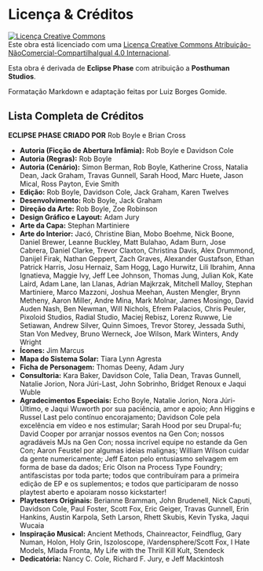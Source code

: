 # Licença & Créditos

<a rel="license" href="https://creativecommons.org/licenses/by-nc-sa/4.0/deed.pt_BR"><img alt="Licença Creative Commons" style="border-width:0" src="https://i.creativecommons.org/l/by-nc-sa/4.0/88x31.png" /></a><br /> Este obra está licenciado com uma <a rel="license" href="http://creativecommons.org/licenses/by-nc-sa/4.0/">Licença Creative Commons Atribuição-NãoComercial-CompartilhaIgual 4.0 Internacional</a>.

Esta obra é derivada de **Eclipse Phase** com atribuição a **Posthuman Studios**.

Formatação Markdown e adaptação feitas por Luiz Borges Gomide.

## Lista Completa de Créditos

**ECLIPSE PHASE CRIADO POR** Rob Boyle e Brian Cross

<!-- CLEANED div class="stat-list" -->

- **Autoria (Ficção de Abertura Infâmia):** Rob Boyle e Davidson Cole
- **Autoria (Regras):** Rob Boyle
- **Autoria (Cenário):** Simon Berman, Rob Boyle, Katherine Cross, Natalia Dean, Jack Graham, Travas Gunnell, Sarah Hood, Marc Huete, Jason Mical, Ross Payton, Evie Smith
- **Edição:** Rob Boyle, Davidson Cole, Jack Graham, Karen Twelves
- **Desenvolvimento:** Rob Boyle, Jack Graham
- **Direção da Arte:** Rob Boyle, Zoe Robinson
- **Design Gráfico e Layout:** Adam Jury
- **Arte da Capa:** Stephan Martiniere
- **Arte do Interior:** Jacó, Christine Bian, Mobo Boehme, Nick Boone, Daniel Brewer, Leanne Buckley, Matt Bulahao, Adam Burn, Jose Cabrera, Daniel Clarke, Trevor Claxton, Christina Davis, Alex Drummond, Danijel Firak, Nathan Geppert, Zach Graves, Alexander Gustafson, Ethan Patrick Harris, Josu Hernaiz, Sam Hogg, Lago Hurwitz, Lili Ibrahim, Anna Ignatieva, Maggie Ivy, Jeff Lee Johnson, Thomas Jung, Julian Kok, Kate Laird, Adam Lane, Ian Llanas, Adrian Majkrzak, Mitchell Malloy, Stephan Martiniere, Marco Mazzoni, Joshua Meehan, Austen Mengler, Brynn Metheny, Aaron Miller, Andre Mina, Mark Molnar, James Mosingo, David Auden Nash, Ben Newman, Will Nichols, Efrem Palacios, Chris Peuler, Pixoloid Studios, Radial Studio, Maciej Rebisz, Lorenz Ruwwe, Lie Setiawan, Andrew Silver, Quinn Simoes, Trevor Storey, Jessada Suthi, Stan Von Medvey, Bruno Werneck, Joe Wilson, Mark Winters, Andy Wright
- **Ícones:** Jim Marcus
- **Mapa do Sistema Solar:** Tiara Lynn Agresta
- **Ficha de Personagem:** Thomas Deeny, Adam Jury
- **Consultoria:** Kara Baker, Davidson Cole, Talia Dean, Travas Gunnell, Natalie Jorion, Nora Júri-Last, John Sobrinho, Bridget Renoux e Jaqui Wuble
- **Agradecimentos Especiais:** Echo Boyle, Natalie Jorion, Nora Júri-Último, e Jaqui Wuworth por sua paciência, amor e apoio; Ann Higgins e Russel Last pelo contínuo encorajamento; Davidson Cole pela excelência em vídeo e nos estimular; Sarah Hood por seu Drupal-fu; David Cooper por arranjar nossos eventos na Gen Con; nossos agradáveis MJs na Gen Con; nossa incrível equipe no estande da Gen Con; Aaron Feustel por algumas ideias malignas; William Wilson cuidar da gente numericamente; Jeff Eaton pelo entusiasmo selvagem em forma de base da dados; Eric Olson na Process Type Foundry; antifascistas por toda parte; todos que contribuíram para a primeira edição de EP e os suplementos; e todos que participaram de nosso playtest aberto e apoiaram nosso kickstarter!
- **Playtesters Originais:** Berianne Bramman, John Brudenell, Nick Caputi, Davidson Cole, Paul Foster, Scott Fox, Eric Geiger, Travas Gunnell, Erin Hankins, Austin Karpola, Seth Larson, Rhett Skubis, Kevin Tyska, Jaqui Wucaia
- **Inspiração Musical:** Ancient Methods, Chainreactor, Feindflug, Gary Numan, Holon, Holy Grin, Iszoloscope, iVardensphere/Scott Fox, I Hate Models, Mlada Fronta, My Life with the Thrill Kill Kult, Stendeck
- **Dedicatória:** Nancy C. Cole, Richard F. Jury, e Jeff Mackintosh

<!-- CLEANED /div -->

